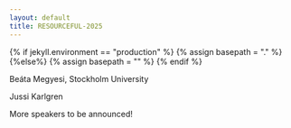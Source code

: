 ```yaml
---
layout: default
title: RESOURCEFUL-2025
---
```

{% if jekyll.environment  == "production" %}
        {% assign basepath = "." %}
        {%else%}
        {% assign basepath = "" %}
        {% endif %}

Beáta Megyesi, Stockholm University  

Jussi Karlgren

More speakers to be announced!

<!--
<div>
    <div class="iblock headshot-invited-speaker">
        <img src="{{basepath}}/images/speakers/Tiedemann.jpg" class="headshot">
        <a href="https://blogs.helsinki.fi/tiedeman/" class="headshotaffiliation"> Jörg Tiedemann </a>
        <div class="headshotname"> University of Helsinki </div>
    </div>
</div>

**Bio**

Jörg Tiedemann is professor of language technology at the Department of Digital Humanities at the University of Helsinki. He received his PhD in computational linguistics for work on bitext alignment and machine translation from Uppsala University before moving to the University of Groningen for 5 years of post-doctoral research on question answering and information extraction. His main research interests are connected with massively multilingual data sets and data-driven natural language processing and he currently runs an ERC-funded project on representation learning and natural language understanding.

**Talk: Democratizing Machine Translation with OPUS and OPUS-MT**

The demand for translation is ever growing and this trend will not stop. Being able to access the same kind of information is a fundamental prerequisite for equality in society and translation plays a crucial role when fighting discrimination based on language barriers. Efficient tools and a better coverage of the linguistic diversity in the World are necessary to cope with the amount of material that needs to be handled. Our mission is to support the development of high quality tools for automatic and computer-assisted translation by providing open services and resources that are independent of commercial interests and profit-driven companies. Equal information access is a human right and not only a privilege for people who can pay for it. In this talk I will discuss the current state of OPUS-MT, our project on open neural machine translation and the challenges that we try to tackle with multilingual NLP, transfer learning and data augmentation. I will report about on-going work on knowledge distillation, the creation of compact models for real-time translation and our work on modularization of neural MT.


<div>
    <div class="iblock headshot-invited-speaker">
        <img src="{{basepath}}/images/speakers/Darja-Fiser.jpg" class="headshot">
        <a href="www.clarin.eu/person/darja-fiser" class="headshotaffiliation"> Darja Fišer </a>
        <div class="headshotname"> Institute of Contemporary History, Ljubljana </div>
    </div>
</div>

**Bio**

Darja Fišer is Executive Director of CLARIN. She has a background in corpus linguistics and language resource creation. She has been Associate Professor at the Faculty of Arts, University of Ljubljana, since 2019, Senior Research Fellow at the Institute of Contemporary History since 2021, and is leading the new national research programme for Digital Humanities in Slovenia. She is also serving as a member of the Scientific Advisory Board of the Austrian Centre for Digital Humanities at the Austrian Academy of Sciences, the National Interdisciplinary Research E-Infrastructure for Bulgarian Language and Cultural Heritage Resources and Technologies, and the Czech National Corpus research infrastructure of the Institute of the Czech National Corpus at Charles University.

**Talk:  The role of the CLARIN research infrastructure in the era of data-intensive language studies**

 Advances in digitization and datafication have been transformative for linguistics and other disciplines that work with language materials. This has increased the need for research infrastructures that supports the development, documentation, archiving, dissemination, reuse and citation of language resources and tools which is prerequisite for verifiable and reproducible research. In this talk I will present the recent achievements and ongoing work of the CLARIN research infrastructure which is based on the Open Science paradigm and FAIR data principles. It provides easy and sustainable access to digital language data and offers advanced tools to discover, explore, annotate, analyse, and combine such datasets, wherever they are located. This is enabled through a networked federation of centres: language data repositories, service centres, and knowledge centres with single sign-on access for all members of the academic community in all participating countries. Tools, data and metadata from different centres are interoperable so that data collections can be combined and tools from different sources can be chained to perform operations at different levels of complexity. 

-->
